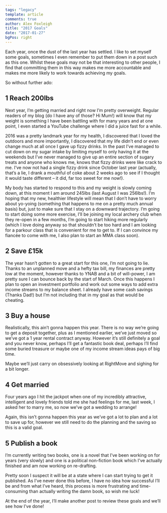 ```yaml
---
tags: "legacy"
template: article 
comments: true 
author: Alex Foxleigh
title: "2017 Goals"
date: "2017-01-27"
bgPos: right
---
```


Each year, once the dust of the last year has settled. I like to set myself some goals, sometimes I even remember to put them down in a post such as this one. Whilst these goals may not be that interesting to other people, I find that committing them in this way makes me more accountable and makes me more likely to work towards achieving my goals.

So without further ado:

<!-- end -->

## 1 Reach 200lbs

Next year, I’m getting married and right now I’m pretty overweight. Regular readers of my blog (do I have any of those? Hi Mum!) will know that my weight is something I have been battling with for many years and at one point, I even started a YouTube challenge where I did a juice fast for a while.

2016 was a pretty landmark year for my health, I discovered that I loved the outdoors and more importantly, I discovered that my life didn’t end or even change much at all once I gave up fizzy drinks. In the past I’ve managed to cut down on my sugar intake by limiting myself to only having it at the weekends but I’ve never managed to give up an entire section of sugary treats and anyone who knows me, knows that fizzy drinks were like crack to me. I’ve now not had a single fizzy drink since October last year (actually, that’s a lie, I drank a mouthful of coke about 2 weeks ago to see if I thought it would taste different – it did, far too sweet for me now!).

My body has started to respond to this and my weight is slowly coming down, at this moment I am around 245lbs (last August I was 256lbs!). I’m hoping that my new, healthier lifestyle will mean that I don’t have to worry about yo-yoing (something that happens to me on a pretty much annual basis) but, just to make sure that I stay on a downward trajectory. I’m going to start doing some more exercise, I’ll be joining my local archery club when they re-open in a few months, I’m going to start hiking more regularly (which I love doing anyway so that shouldn’t be too hard and I am looking for a parkour class that is convenient for me to get to. If I can convince my fiancée to come with me, I also plan to start an MMA class soon).

## 2 Save £15k

The year hasn’t gotten to a great start for this one, I’m not going to lie. Thanks to an unplanned move and a hefty tax bill, my finances are pretty low at the moment, however thanks to YNAB and a bit of will-power, I am pretty sure I can bounce back by the start of March. Once this happens I plan to open an investment portfolio and work out some ways to add extra income streams to my balance sheet. I already have some cash savings (Thanks Dad!) but I’m not including that in my goal as that would be cheating.

 

## 3 Buy a house

Realistically, this ain’t gonna happen this year. There is no way we’re going to get a deposit together, plus as I mentioned earlier, we’ve just moved so we’ve got a 1 year rental contract anyway. However it’s still definitely a goal and you never know, perhaps I’ll get a fantastic book deal, perhaps I’ll find some buried treasure or maybe one of my income stream ideas pays of big time.

Maybe we’ll just carry on obsessively looking at RightMove and sighing for a bit longer.

## 4 Get married

Four years ago I hit the jackpot when one of my incredibly attractive, intelligent and lovely friends told me she had feelings for me, last week, I asked her to marry me, so now we’ve got a wedding to arrange!

Again, this isn’t gonna happen this year as we’ve got a lot to plan and a lot to save up for, however we still need to do the planning and the saving so this is a valid goal.

## 5 Publish a book

I’m currently writing two books, one is a novel that I’ve been working on for years (very slowly) and one is a political non-fiction book which I’ve actually finished and am now working on re-drafting.

Pretty soon I suspect it will be at a state where I can start trying to get it published. As I’ve never done this before, I have no idea how successful I’ll be and from what I’ve heard, this process is more frustrating and time-consuming than actually writing the damn book, so wish me luck!

At the end of the year, I’ll make another post to review these goals and we’ll see how I’ve done!